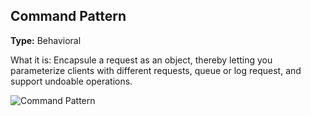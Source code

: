 ## Command Pattern

**Type:** Behavioral

What it is:
Encapsule a request as an object, thereby letting you parameterize clients with different requests, queue or log request, and support undoable operations.

![Command Pattern](https://github.com/cleidsondias/ignis-inventum-infra/blob/master/src/main/java/br/com/ignisinventum/infra/patters/behavioral/command/Command%20Pattern.jpg?raw=true)

